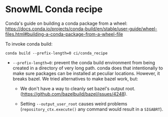 # SnowML Conda recipe

Conda's guide on building a conda package from a wheel:
https://docs.conda.io/projects/conda-build/en/stable/user-guide/wheel-files.html#building-a-conda-package-from-a-wheel-file

To invoke conda build:
```
conda build --prefix-length=0 ci/conda_recipe
```

- `--prefix-length=0`: prevent the conda build environment from being created in
   a directory of very long path. conda does that intentionally to make sure
   packages can be installed at peculiar locations. However, it breaks bazel.
   We tried alternatives to make bazel work, but:

   - We don't have a way to cleanly set bazel's output root.
     (https://github.com/bazelbuild/bazel/issues/4248).

   - Setting `--output_user_root` causes weird problems (`repository_ctx.execute()`
     any command would result in a `SIGABRT`).
